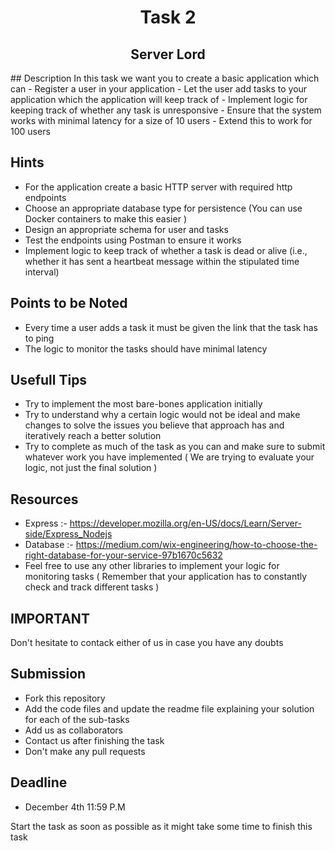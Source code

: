 <div align="center">
  <h1 align="center">Task 2</h1>
</div>


  
<h2 align="center">Server Lord</h2>
## Description
In this task we want you to create a basic application which can
- Register a user in your application
- Let the user add tasks to your application which the application will keep track of
- Implement logic for keeping track of whether any task is unresponsive
- Ensure that the system works with minimal latency for a size of 10 users
- Extend this to  work for 100 users

## Hints
- For the application create a basic HTTP server with required http endpoints
- Choose an appropriate database type for persistence (You can use Docker containers to make this easier )
- Design an appropriate schema for user and tasks
- Test the endpoints using Postman to ensure it works
- Implement logic to keep track of whether a task is dead or alive (i.e., whether it has sent a heartbeat message within the stipulated time interval)

## Points to be Noted
- Every time a user adds a task it must be given the link that the task has to ping
- The logic to monitor the tasks should have minimal latency

## Usefull Tips
- Try to implement the most bare-bones application initially
- Try to understand why a certain logic would not be ideal and make changes to solve the issues you believe that approach has and iteratively reach a better solution
- Try to complete as much of the task as you can and make sure to submit whatever work you have implemented ( We are trying to evaluate your logic, not just the final solution )

## Resources
- Express :- https://developer.mozilla.org/en-US/docs/Learn/Server-side/Express_Nodejs
- Database :- https://medium.com/wix-engineering/how-to-choose-the-right-database-for-your-service-97b1670c5632
- Feel free to use any other libraries to implement your logic for monitoring tasks ( Remember that your application has to constantly check and track different tasks )

## IMPORTANT
Don't hesitate to contack either of us in case you have any doubts 

## Submission
- Fork this repository
- Add the code files and update the readme file explaining your solution for each of the sub-tasks
- Add us as collaborators
- Contact us after finishing the task 
- Don't make any pull requests
## Deadline 
- December 4th 11:59 P.M 

Start the task as soon as possible as it might take some time to finish this task
